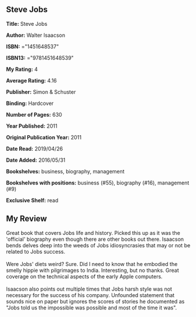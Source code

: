 ## Steve Jobs

**Title:** Steve Jobs

**Author:** Walter Isaacson

**ISBN:** ="1451648537"

**ISBN13:** ="9781451648539"

**My Rating:** 4

**Average Rating:** 4.16

**Publisher:** Simon & Schuster

**Binding:** Hardcover

**Number of Pages:** 630

**Year Published:** 2011

**Original Publication Year:** 2011

**Date Read:** 2019/04/26

**Date Added:** 2016/05/31

**Bookshelves:** business, biography, management

**Bookshelves with positions:** business (#55), biography (#16), management (#9)

**Exclusive Shelf:** read


## My Review

Great book that covers Jobs life and history. Picked this up as it was the 'official' biography even though there are other books out there. Isaacson bends delves deep into the weeds of Jobs idiosyncrasies that may or not be related to Jobs success. <br/><br/>Were Jobs' diets weird? Sure. Did I need to know that he embodied the smelly hippie with pilgrimages to India. Interesting, but no thanks. Great coverage on the technical aspects of the early Apple computers. <br/><br/>Isaacson also points out multiple times that Jobs harsh style was not necessary for the success of his company. Unfounded statement that sounds nice on paper but ignores the scores of stories he documented as "Jobs told us the impossible was possible and most of the time it was".
